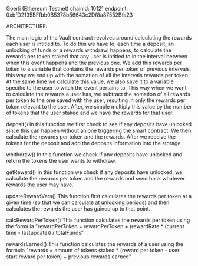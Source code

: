Goerli (Ethereum Testnet)​
chainId: 10121
endpoint: 0xbfD2135BFfbb0B5378b56643c2Df8a87552Bfa23

ARCHITECTURE:

The main logic of the Vault contract revolves around calculating the rewards each user is intitled to. To do this we have to, each time a deposit, an unlocking of funds or a rewards withdrawl happens, to calculate the rewards per token staked that any user is intitled to in the interval between when this event happens and the previous one. We add this rewards per token to a variable that contains the rewards per token of previous intervals, this way we end up with the somation of all the intervals rewards per token. At the same time we calculate this value, we also save it to a variable specific to the user to witch the event pertains to. This way when we want to calculate the rewards a user has, we subtract the somation of all rewards per token to the one saved with the user, resulting in only the rewards per token relevant to the user. After, we simple multiply this value by the number of tokens that the user staked and we have the rewards for that user.

deposit()
In this function we first check to see if any deposits have unlocked since this can happen without anione triggering the smart contract. We then calculate the rewards per token and the rewards. After we receive the tokens for the deposit and add the deposits information into the storage.

whithdraw()
In this function we check if any deposits have unlocked and return the tokens the user wants to withdraw.

getReward()
In this function we check if any deposits have unlocked, we calculate the rewards per token and the rewards and send back whatever rewards the user may have.

updateRewardVars()
This function first calculates the rewards per token at a given time (so that we can calculate at unlocking periods) and then calculates the rewards the user has gained up to that point.

calcRewardPerToken()
This function calculates the rewards per token using the formula "rewardPerToken = rewardPerToken + (rewardRate * (current time - lastupdate)) / totalFunds"

rewardsEarned()
This function calculates the rewards of a user using the formula "rewards = amount of tokens staked * (reward per token - user start reward per token) + previous rewards earned"

checklocks()
This function checks if any deposits have unlocked, verifies that this information is sorted so that they are handled in the order they happened and then calculates the rewards per token and the rewards that the deposit in question has earned.

calcEndLock()
This auxilary function helps calculate the time when the deposits will unlock.

sort()
This function sorts the unloking information.

NOTES:
This contract assumes it has enought tokens to pay out rewards
In the vault we add one to the tokensPerDuration in order to resolve the issue with rewards being rounded down